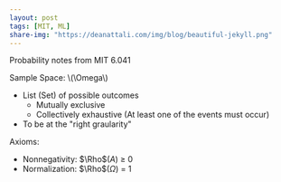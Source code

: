 ```yaml
---
layout: post
tags: [MIT, ML]
share-img: "https://deanattali.com/img/blog/beautiful-jekyll.png"
---
```


Probability notes from MIT 6.041

Sample Space: \\(\Omega\\)
- List (Set) of possible outcomes
	- Mutually exclusive
	- Collectively exhaustive (At least one of the events must occur)
- To be at the "right graularity"

Axioms:
- Nonnegativity: $\Rho$($A$) $\geq$ 0
- Normalization: $\Rho$($\Omega$) $=$ 1
